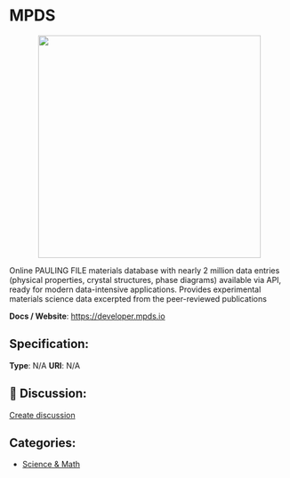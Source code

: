 # MPDS
<p align="center">
    <img width="400" src="https://raw.githubusercontent.com/apis-list/apis-list/main/apis/mpds/logo_256x256.png" />
</p>

Online PAULING FILE materials database with nearly 2 million data entries (physical properties, crystal structures, phase diagrams) available via API, ready for modern data-intensive applications. Provides experimental materials science data excerpted from the peer-reviewed publications

**Docs / Website**: https://developer.mpds.io

## Specification:
**Type**:  N/A 
**URI**:  N/A 

## 💬 Discussion:
[Create discussion](https://github.com/apis-list/apis-list/discussions/new)

## Categories:
- [Science & Math](https://github.com/apis-list/apis-list#science-and-math)



